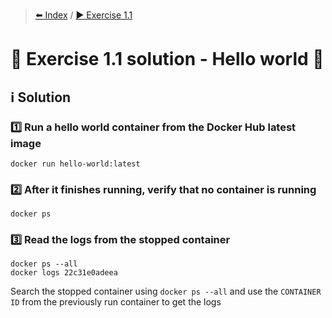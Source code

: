 > [⬅️ Index](../README.md) / [▶️ Exercise 1.1](exercise1_1.md)
# 🧩 Exercise 1.1 solution - Hello world 👋

## ℹ️ Solution

### 1️⃣ Run a hello world container from the Docker Hub latest image

```shell
docker run hello-world:latest
```

### 2️⃣ After it finishes running, verify that no container is running

```shell
docker ps
```

### 3️⃣ Read the logs from the stopped container

```shell
docker ps --all
docker logs 22c31e0adeea
```

Search the stopped container using `docker ps --all` and use the `CONTAINER ID` from the previously run container
to get the logs
